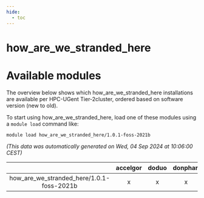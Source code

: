 ```yaml
---
hide:
  - toc
---
```


how_are_we_stranded_here
========================

# Available modules


The overview below shows which how_are_we_stranded_here installations are available per HPC-UGent Tier-2cluster, ordered based on software version (new to old).

To start using how_are_we_stranded_here, load one of these modules using a `module load` command like:

```shell
module load how_are_we_stranded_here/1.0.1-foss-2021b
```

*(This data was automatically generated on Wed, 04 Sep 2024 at 10:06:00 CEST)*  

| |accelgor|doduo|donphan|gallade|joltik|shinx|skitty|
| :---: | :---: | :---: | :---: | :---: | :---: | :---: | :---: |
|how_are_we_stranded_here/1.0.1-foss-2021b|x|x|x|-|x|-|x|

